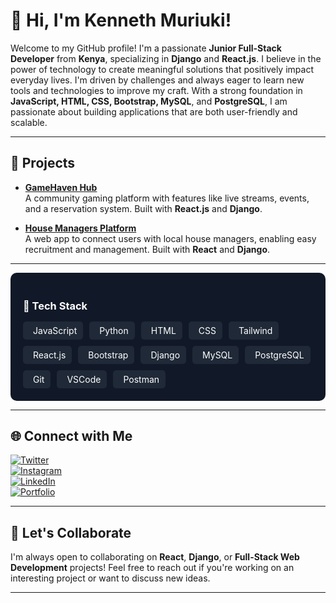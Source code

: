 # 👋 Hi, I'm Kenneth Muriuki!

Welcome to my GitHub profile! I'm a passionate **Junior Full-Stack Developer** from **Kenya**, specializing in **Django** and **React.js**. I believe in the power of technology to create meaningful solutions that positively impact everyday lives. I'm driven by challenges and always eager to learn new tools and technologies to improve my craft. With a strong foundation in **JavaScript, HTML, CSS, Bootstrap, MySQL**, and **PostgreSQL**, I am passionate about building applications that are both user-friendly and scalable.

---

## 💼 Projects

- **[GameHaven Hub](https://github.com/kogimurio/GameHaven-Hub)**  
  A community gaming platform with features like live streams, events, and a reservation system. Built with **React.js** and **Django**.

- **[House Managers Platform](https://github.com/kogimurio/House-Managers-Platform)**  
  A web app to connect users with local house managers, enabling easy recruitment and management. Built with **React** and **Django**.

---

<!-- Include Devicon CSS -->
<link rel="stylesheet" href="https://cdn.jsdelivr.net/gh/devicons/devicon@latest/devicon.min.css">

<div style="background-color: #111827; color: white; padding: 20px; border-radius: 10px;">
  <h3 style="margin-bottom: 15px;">🚀 Tech Stack</h3>
  
  <div style="display: flex; flex-wrap: wrap; gap: 10px; font-size: 14px;">
    <span class="tech-badge"><i class="devicon-javascript-plain colored"></i> JavaScript</span>
    <span class="tech-badge"><i class="devicon-python-plain colored"></i> Python</span>
    <span class="tech-badge"><i class="devicon-html5-plain colored"></i> HTML</span>
    <span class="tech-badge"><i class="devicon-css3-plain colored"></i> CSS</span>
    <span class="tech-badge"><i class="devicon-tailwindcss-plain colored"></i> Tailwind</span>
    <span class="tech-badge"><i class="devicon-react-original colored"></i> React.js</span>
    <span class="tech-badge"><i class="devicon-bootstrap-plain colored"></i> Bootstrap</span>
    <span class="tech-badge"><i class="devicon-django-plain colored"></i> Django</span>
    <span class="tech-badge"><i class="devicon-mysql-plain colored"></i> MySQL</span>
    <span class="tech-badge"><i class="devicon-postgresql-plain colored"></i> PostgreSQL</span>
    <span class="tech-badge"><i class="devicon-git-plain colored"></i> Git</span>
    <span class="tech-badge"><i class="devicon-vscode-plain colored"></i> VSCode</span>
    <span class="tech-badge"><i class="devicon-postman-plain colored"></i> Postman</span>
  </div>
</div>

<style>
  .tech-badge {
    background-color: #1f2937;
    padding: 6px 10px;
    border-radius: 5px;
    display: flex;
    align-items: center;
    gap: 6px;
    color: white;
  }
</style>


---

## 🌐 Connect with Me

[![Twitter](https://img.shields.io/badge/X-@Kmurio-blue)](https://x.com/Kmurio)  
[![Instagram](https://img.shields.io/badge/Instagram-itsme_murio-%23E4405F)](https://www.instagram.com/itsme_murio/?hl=en)  
[![LinkedIn](https://img.shields.io/badge/LinkedIn-Kenneth%20Muriuki-blue)](https://www.linkedin.com/in/kenneth-muriuki-b22ba6161)  
[![Portfolio](https://img.shields.io/badge/Portfolio-Visit-blue)](https://murioportfolio.onrender.com/)

---

## 🤝 Let's Collaborate

I'm always open to collaborating on **React**, **Django**, or **Full-Stack Web Development** projects! Feel free to reach out if you're working on an interesting project or want to discuss new ideas.

---
